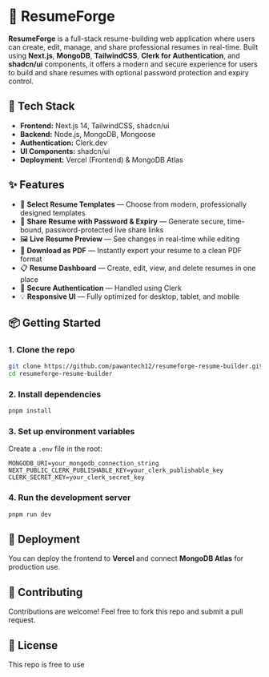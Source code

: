 # 🚀 ResumeForge

**ResumeForge** is a full-stack resume-building web application where users can create, edit, manage, and share professional resumes in real-time. Built using **Next.js**, **MongoDB**, **TailwindCSS**, **Clerk for Authentication**, and **shadcn/ui** components, it offers a modern and secure experience for users to build and share resumes with optional password protection and expiry control.

## 🔧 Tech Stack

- **Frontend:** Next.js 14, TailwindCSS, shadcn/ui
- **Backend:** Node.js, MongoDB, Mongoose
- **Authentication:** Clerk.dev
- **UI Components:** shadcn/ui
- **Deployment:** Vercel (Frontend) & MongoDB Atlas

## ✨ Features

- 🧩 **Select Resume Templates** — Choose from modern, professionally designed templates
- 🔐 **Share Resume with Password & Expiry** — Generate secure, time-bound, password-protected live share links
- 🖼️ **Live Resume Preview** — See changes in real-time while editing
- 📄 **Download as PDF** — Instantly export your resume to a clean PDF format
- 📋 **Resume Dashboard** — Create, edit, view, and delete resumes in one place
- 🔐 **Secure Authentication** — Handled using Clerk
- 💡 **Responsive UI** — Fully optimized for desktop, tablet, and mobile

## 📦 Getting Started

### 1. Clone the repo

```bash
git clone https://github.com/pawantech12/resumeforge-resume-builder.git
cd resumeforge-resume-builder
```

### 2. Install dependencies

```bash
pnpm install
```

### 3. Set up environment variables

Create a `.env` file in the root:

```env
MONGODB_URI=your_mongodb_connection_string
NEXT_PUBLIC_CLERK_PUBLISHABLE_KEY=your_clerk_publishable_key
CLERK_SECRET_KEY=your_clerk_secret_key
```

### 4. Run the development server

```bash
pnpm run dev
```

## 🚀 Deployment

You can deploy the frontend to **Vercel** and connect **MongoDB Atlas** for production use.

## 🤝 Contributing

Contributions are welcome! Feel free to fork this repo and submit a pull request.

## 📄 License

This repo is free to use
